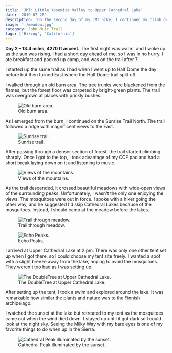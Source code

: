 ```yaml
---
title: 'JMT: Little Yosemite Valley to Upper Cathedral Lake'
date: '2019-07-28'
description: 'On the second day of my JMT hike, I continued my climb out of Yosemite Valley towards Tuolumne.'
image: './meadow.jpg'
category: John Muir Trail
tags: ['Hiking', 'California']
---
```


**Day 2 – 13.4 miles, 4270 ft ascent.**
The first night was warm, and I woke up as the sun was rising. I had a short day ahead of me, so I was in no hurry. I ate breakfast and packed up camp, and was on the trail after 7.

I started up the same trail as I had when I went up to Half Dome the day before but then turned East where the Half Dome trail split off.

I walked through an old burn area. The tree trunks were blackened from the flames, but the forest floor was carpeted by bright-green plants. The trail was overgrown at places with prickly bushes.

<figure>
 <img src="burn-area.jpg" alt="Old burn area.">
 <figcaption>Old burn area.</figcaption>
</figure>

As I emerged from the burn, I continued on the Sunrise Trail North. The trail followed a ridge with magnificent views to the East.

<figure class="full-width">
 <img src="sunrise-trail.jpg" alt="Sunrise trail.">
 <figcaption>Sunrise trail.</figcaption>
</figure>

After passing through a denser section of forest, the trail started climbing sharply. Once I got to the top, I took advantage of my CCF pad and had a short break laying down on it and listening to music.

<figure>
 <img src="mountain-views.jpg" alt="Views of the mountains.">
 <figcaption>Views of the mountains.</figcaption>
</figure>

As the trail descended, it crossed beautiful meadows with wide-open views of the surrounding peaks. Unfortunately, I wasn't the only one enjoying the views. The mosquitoes were out in force. I spoke with a hiker going the other way, and he suggested I'd skip Cathedral Lakes because of the mosquitoes. Instead, I should camp at the meadow before the lakes.

<figure>
 <img src="trail-through-meadow.jpg" alt="Trail through meadow.">
 <figcaption>Trail through meadow.</figcaption>
</figure>

<figure>
 <img src="echo-peaks.jpg" alt="Echo Peaks.">
 <figcaption>Echo Peaks.</figcaption>
</figure>

I arrived at Upper Cathedral Lake at 2 pm. There was only one other tent set up when I got there, so I could choose my tent site freely. I wanted a spot with a slight breeze away from the lake, hoping to avoid the mosquitoes. They weren't too bad as I was setting up.

<figure>
 <img src="upper-cathedral-lake-doubletree.jpg" alt="The DoubleTree at Upper Cathedral Lake.">
 <figcaption>The DoubleTree at Upper Cathedral Lake.</figcaption>
</figure>

After setting up the tent, I took a swim and explored around the lake. It was remarkable how similar the plants and nature was to the Finnish archipelago.

I watched the sunset at the lake but retreated to my tent as the mosquitoes came out when the wind died down. I stayed up until it got dark so I could look at the night sky. Seeing the Milky Way with my bare eyes is one of my favorite things to do when up in the Sierra.

<figure class="full-width">
 <img src="sunset.jpg" alt="Cathedral Peak illuminated by the sunset.">
 <figcaption>Cathedral Peak illuminated by the sunset.</figcaption>
</figure>
